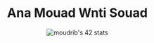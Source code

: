 <h1 align="center">Ana Mouad Wnti Souad</h1>
<p align="center">
  <img src="https://badge.mediaplus.ma/binary/moudrib" alt="moudrib's 42 stats" /></a>
</p>

